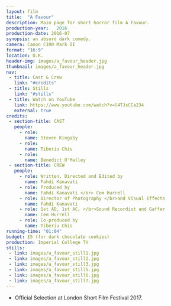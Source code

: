 ```yaml
---
layout: film
title:  "A Favour"
description: Main page for short horror film A Favour.
production-year:   2016
production-date: 2016-07
synopsis: an absurd dark comedy.
camera: Canon C100 Mark II
format: "16:9"
location: U.K.
header-img: images/a_favour_header.jpg
thumbnail: images/a_favour_header.jpg
nav:
 - title: Cast & Crew
   link: "#credits"
 - title: Stills
   link: "#stills"
 - title: Watch on YouTube
   link: https://www.youtube.com/watch?v=l4TJsCCa234
   external: true
credits:
 - section-title: CAST
   people: 
     - role:
       name: Steven Kingaby
     - role:
       name: Tiberiu Chis
     - role: 
       name: Benedict O'Malley
 - section-title: CREW
   people: 
     - role: Written, Directed and Edited by
       name: Fahdi Kanavati
     - role: Produced by
       name: Fahdi Kanavati </br> Cem Hurrell
     - role: Director of Photography </br>and Visual Effects
       name: Fahdi Kanavati
     - role: 1st AD, 1st AC, </br>Sound Recordist and Gaffer
       name: Cem Hurrell
     - role: Co-produced by
       name: Tiberiu Chis
running-time: "01:04"
budget: £5 (for dark chocolate cookies)
production: Imperial College TV
stills:
 - link: images/a_favour_still1.jpg
 - link: images/a_favour_still2.jpg
 - link: images/a_favour_still3.jpg
 - link: images/a_favour_still5.jpg
 - link: images/a_favour_still6.jpg
 - link: images/a_favour_still7.jpg
---
```


- Official Selection at London Short Film Festival 2017. 

<script type="application/ld+json">
{
  "@context" : "http://schema.org",
  "@type" : "Movie",
  "name" : "A Favour",
  "image" : "https://fk128.github.io/short-films/a-favour/images/a_favour_still4.jpg",
  "actor" : [ {
    "@type" : "Person",
    "name" : "Steven Kingaby"
  }, {
    "@type" : "Person",
    "name" : "Tiberiu Chis"
  }, {
    "@type" : "Person",
    "name" : "Benedict O'Malley"
  } ],
  "director" : {
    "@type" : "Person",
    "name" : "Fahdi Kanavati"
  }
}
</script>